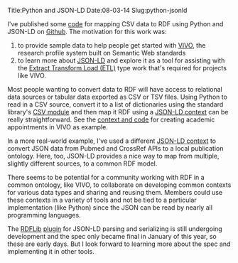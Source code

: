 Title:Python and JSON-LD
Date:08-03-14
Slug:python-jsonld

I've published some [code](https://github.com/lawlesst/vivo-sample-data) for mapping CSV data to RDF using Python and JSON-LD on [Github](https://github.com/lawlesst/vivo-sample-data).  The motivation for this work was:

 1. to provide sample data to help people get started with [VIVO](http://www.vivoweb.org/), the research profile system built on Semantic Web standards
 2. to learn more about [JSON-LD](http://www.w3.org/TR/json-ld/) and explore it as a tool for assisting with the [Extract Transform Load (ETL)](http://en.wikipedia.org/wiki/Extract,_transform,_load) type work that's required for projects like VIVO.

Most people wanting to convert data to RDF will have access to relational data sources or tabular data exported as CSV or TSV files.  Using Python to read in a CSV source, convert it to a list of dictionaries using the standard library's [CSV module](https://docs.python.org/2/library/csv.html) and then map it RDF using a [JSON-LD context](http://www.w3.org/TR/json-ld/#the-context) can be really straightforward.  See the [context and code](https://github.com/lawlesst/vivo-sample-data/blob/master/positions.py#L20) for creating academic appointments in VIVO as example.

In a more real-world example, I've used a different [JSON-LD context](https://github.com/Brown-University-Library/vivo-data-management/blob/master/vdm/context.py#L18) to convert JSON data from Pubmed and CrossRef APIs to a local publication ontology.  Here, too, JSON-LD provides a nice way to map from multiple, slightly different sources, to a common RDF model.

There seems to be potential for a community working with RDF in a common ontology, like VIVO, to collaborate on developing common contexts for various data types and sharing and reusing them.  Members could use these contexts in a variety of tools and not be tied to a particular implementation (like Python) since the JSON can be read by nearly all programming languages.

The [RDFLib](https://github.com/RDFLib/) [plugin]((https://github.com/RDFLib/rdflib-jsonld)) for JSON-LD parsing and serializing is still undergoing development and the spec only became final in January of this year, so these are early days.  But I look forward to learning more about the spec and implementing it in other tools.
